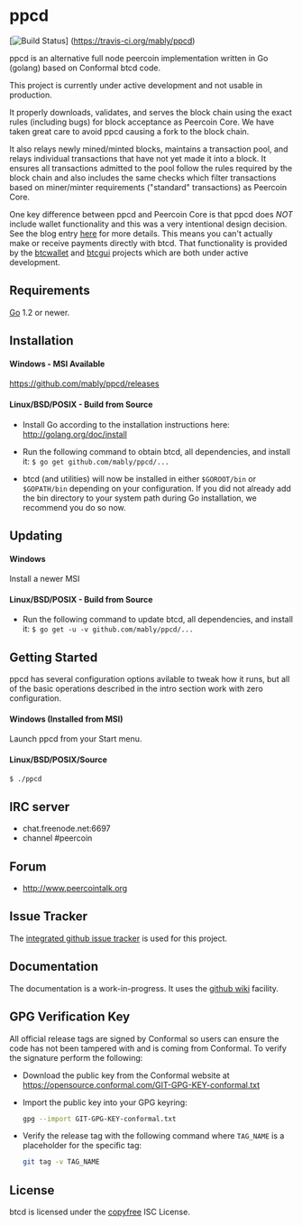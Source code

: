 ppcd
====

[![Build Status](https://travis-ci.org/mably/ppcd.png?branch=master)]
(https://travis-ci.org/mably/ppcd)

ppcd is an alternative full node peercoin implementation written in Go (golang) based on Conformal btcd code.

This project is currently under active development and not usable in production.

It properly downloads, validates, and serves the block chain using the exact
rules (including bugs) for block acceptance as Peercoin Core.  We have taken
great care to avoid ppcd causing a fork to the block chain.

It also relays newly mined/minted blocks, maintains a transaction pool, and
relays individual transactions that have not yet made it into a block.  It ensures
all transactions admitted to the pool follow the rules required by the block chain
and also includes the same checks which filter transactions based on
miner/minter requirements ("standard" transactions) as Peercoin Core.

One key difference between ppcd and Peercoin Core is that ppcd does *NOT* include
wallet functionality and this was a very intentional design decision.  See the
blog entry [here](https://blog.conformal.com/btcd-not-your-moms-bitcoin-daemon)
for more details.  This means you can't actually make or receive payments
directly with btcd.  That functionality is provided by the
[btcwallet](https://github.com/conformal/btcwallet) and
[btcgui](https://github.com/conformal/btcgui) projects which are both under
active development.

## Requirements

[Go](http://golang.org) 1.2 or newer.

## Installation

#### Windows - MSI Available

https://github.com/mably/ppcd/releases

#### Linux/BSD/POSIX - Build from Source

- Install Go according to the installation instructions here:
  http://golang.org/doc/install

- Run the following command to obtain btcd, all dependencies, and install it:
  ```$ go get github.com/mably/ppcd/...```

- btcd (and utilities) will now be installed in either ```$GOROOT/bin``` or
  ```$GOPATH/bin``` depending on your configuration.  If you did not already
  add the bin directory to your system path during Go installation, we
  recommend you do so now.

## Updating

#### Windows

Install a newer MSI

#### Linux/BSD/POSIX - Build from Source

- Run the following command to update btcd, all dependencies, and install it:
  ```$ go get -u -v github.com/mably/ppcd/...```

## Getting Started

ppcd has several configuration options avilable to tweak how it runs, but all
of the basic operations described in the intro section work with zero
configuration.

#### Windows (Installed from MSI)

Launch ppcd from your Start menu.

#### Linux/BSD/POSIX/Source

```bash
$ ./ppcd
````

## IRC server

- chat.freenode.net:6697
- channel #peercoin

## Forum

- http://www.peercointalk.org

## Issue Tracker

The [integrated github issue tracker](https://github.com/mably/ppcd/issues)
is used for this project.

## Documentation

The documentation is a work-in-progress.  It uses the [github wiki](https://github.com/mably/ppcd/wiki) facility.

## GPG Verification Key

All official release tags are signed by Conformal so users can ensure the code
has not been tampered with and is coming from Conformal.  To verify the
signature perform the following:

- Download the public key from the Conformal website at
  https://opensource.conformal.com/GIT-GPG-KEY-conformal.txt

- Import the public key into your GPG keyring:
  ```bash
  gpg --import GIT-GPG-KEY-conformal.txt
  ```

- Verify the release tag with the following command where `TAG_NAME` is a
  placeholder for the specific tag:
  ```bash
  git tag -v TAG_NAME
  ```

## License

btcd is licensed under the [copyfree](http://copyfree.org) ISC License.
